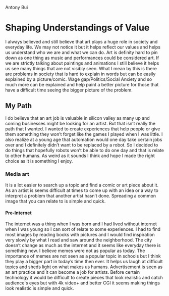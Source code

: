 Antony Bui

# Shaping Understandings of Value

I always believed and still believe that art plays a huge role in society and everyday life. We may not notice it but it helps reflect our values and helps us understand who we are and what we can do. Art is definity hard to pin down as one thing as music and performances could be considered art. If we are strictly talking about paintings and animations I still believe it helps us see many things that are not visibly seen. What I mean by this is there are problems in society that is hard to explain in words but can be easily explained by a picture/comic. Wage gap/Politics/Social Anxiety and so much more can be explained and help paint a better picture for those that have a difficult time seeing the bigger picture of the problem. 

## My Path

I do believe that an art job is valuable in silicon valley as many up and coming businesses might be looking for an artist. But that isn’t really the path that I wanted. I wanted to create experiences that help people or give them something they won’t forget like the games I played when I was little. I also realize at a young age that automation would one day take certain jobs over and I definitely didn’t want to be replaced by a robot. So I decided to do things that hopefully robots won’t be able to do one day and that is relate to other humans. As weird as it sounds I think and hope I made the right choice as it is something I enjoy.


### Media art 
It is a lot easier to search up a topic and find a comic or art piece about it. As an artist is seems difficult at times to come up with an idea or a way to interpret a problem that another artist hasn’t done. Spreading a common image that you can relate to is simple and quick.  

#### Pre-Internet 
The internet was a thing when I was born and I had lived without internet when I was young so I can sort of relate to some experiences. I had to find most images by reading books with pictures and I would find inspiration very slowly by what I read and saw around the neighborhood. The city doesn’t change as much as the internet and it seems like everyday there is something new. I believe memes were not as popular as today. The importance of memes are not seen as a popular topic in schools but I think they play a bigger part in today’s time then ever. It helps us laugh at difficult topics and sheds light on what makes us humans.  Advertisement is seen as an art practice and it can become a job for artists. Before certain technology it would be difficult to create pieces that look realistic and catch audience's eyes but  with 4k video+ and better CGI it seems making things look realistic is simple and quick. 
